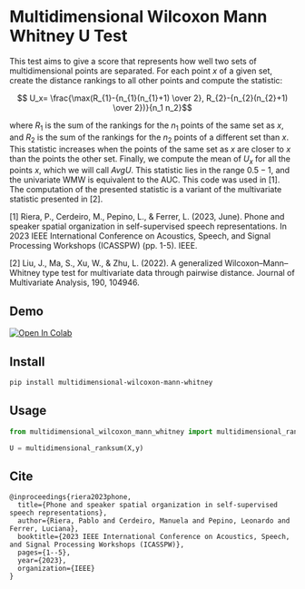 # Multidimensional Wilcoxon Mann Whitney U Test

This test aims to give a score that represents how well two sets of multidimensional points are separated. For each point $x$ of a given set, create the distance rankings to all other points and compute the statistic:

$$   U_x= \frac{\max(R_{1}-{n_{1}(n_{1}+1) \over 2}, R_{2}-{n_{2}(n_{2}+1) \over 2})}{n_1 n_2}$$

where $R_1$ is the sum of the rankings for the $n_1$ points of the same set as $x$, and $R_2$ is the sum of the rankings for the $n_2$ points of a different set than $x$. This statistic increases when the points of the same set as $x$ are closer to $x$ than the points the other set. Finally, we compute the mean of $U_x$ for all the points $x$, which we will call $AvgU$. This statistic lies in the range $0.5 - 1$, and the univariate WMW is equivalent to the AUC. This code was used in [1]. The computation of the presented statistic is a variant of the multivariate statistic presented in [2].

[1] Riera, P., Cerdeiro, M., Pepino, L., & Ferrer, L. (2023, June). Phone and speaker spatial organization in self-supervised speech representations. In 2023 IEEE International Conference on Acoustics, Speech, and Signal Processing Workshops (ICASSPW) (pp. 1-5). IEEE.

[2] Liu, J., Ma, S., Xu, W., & Zhu, L. (2022). A generalized Wilcoxon–Mann–Whitney type test for multivariate data through pairwise distance. Journal of Multivariate Analysis, 190, 104946.

## Demo
[![Open In Colab](https://colab.research.google.com/assets/colab-badge.svg)](https://colab.research.google.com/github/habla-liaa/multidimensional-wilcoxon-mann-whitney/blob/main/example/Demo.ipynb)


## Install
```bash
pip install multidimensional-wilcoxon-mann-whitney
```

## Usage
```python
from multidimensional_wilcoxon_mann_whitney import multidimensional_ranksum

U = multidimensional_ranksum(X,y)
```

## Cite
```
@inproceedings{riera2023phone,
  title={Phone and speaker spatial organization in self-supervised speech representations},
  author={Riera, Pablo and Cerdeiro, Manuela and Pepino, Leonardo and Ferrer, Luciana},
  booktitle={2023 IEEE International Conference on Acoustics, Speech, and Signal Processing Workshops (ICASSPW)},
  pages={1--5},
  year={2023},
  organization={IEEE}
}
```
